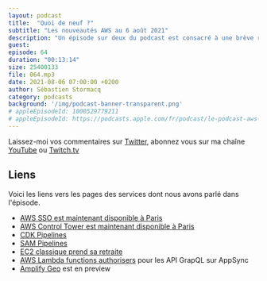 ```yaml
---
layout: podcast
title:  "Quoi de neuf ?"
subtitle: "Les nouveautés AWS au 6 août 2021"
description: "Un épisode sur deux du podcast est consacré à une brève revue des principales nouveautés AWS.  Cette semaine, nous parlons de deux services important maintenant disponibles sur la région de Paris, de création automatique de pipeline de déploiements avec le CDK ou avec SAM, de EC2 classique qui prend sa retraite, de Lambda pour autoriser les appels d'API GraphQL avec AppSync et de Amplify qui s'intégère désormais avec Amazon Location Service."
guest:
episode: 64
duration: "00:13:14"
size: 25400133 
file: 064.mp3
date: 2021-08-06 07:00:00 +0200
author: Sébastien Stormacq
category: podcasts
background: '/img/podcast-banner-transparent.png'
# appleEpisodeId: 1000529779211
# appleEpisodeId: https://podcasts.apple.com/fr/podcast/le-podcast-aws-en-français/id1452118442
---
```


Laissez-moi vos commentaires sur [Twitter](https://twitter.com/sebsto), abonnez vous sur ma chaîne [YouTube](https://www.youtube.com/sebsto) ou [Twitch.tv](https://www.twitch.tv/sebAWS)

## Liens

Voici les liens vers les pages des services dont nous avons parlé dans l'épisode.

- [AWS SSO est maintenant disponible à Paris](https://aws.amazon.com/about-aws/whats-new/2021/07/aws-single-sign-on-is-now-available-in-the-europe-paris-region/?nc1=h_ls)
- [AWS Control Tower est maintenant disponible à Paris](https://aws.amazon.com/about-aws/whats-new/2021/08/aws-control-tower-available-sao-paulo-paris-provides-region-deselection/)
- [CDK Pipelines](https://aws.amazon.com/es/blogs/developer/cdk-pipelines-continuous-delivery-for-aws-cdk-applications/) 
- [SAM Pipelines](https://aws.amazon.com/es/blogs/compute/introducing-aws-sam-pipelines-automatically-generate-deployment-pipelines-for-serverless-applications/) 
- [EC2 classique prend sa retraite](https://aws.amazon.com/es/blogs/aws/ec2-classic-is-retiring-heres-how-to-prepare/)
- [AWS Lambda functions authorisers](https://aws.amazon.com/es/blogs/mobile/appsync-lambda-auth/) pour les API GrapQL sur AppSync
- [Amplify Geo](https://aws.amazon.com/about-aws/whats-new/2021/08/announcing-amplify-geo-developer-preview-aws-amplify/) est en preview
